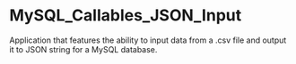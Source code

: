 # MySQL_Callables_JSON_Input
Application that features the ability to input data from a .csv file and output it to JSON string for a MySQL database.
